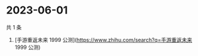 # 2023-06-01

共 1 条

<!-- BEGIN -->
<!-- 最后更新时间 Thu Jun 01 2023 05:09:36 GMT+0800 (China Standard Time) -->

1. [手游重返未来 1999 公测](https://www.zhihu.com/search?q=手游重返未来 1999
   公测)

<!-- END -->
